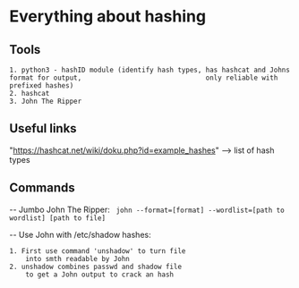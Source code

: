 # Everything about hashing

## Tools

    1. python3 - hashID module (identify hash types, has hashcat and Johns format for output,                               only reliable with prefixed hashes)
    2. hashcat
    3. John The Ripper

## Useful links

"https://hashcat.net/wiki/doku.php?id=example_hashes" --> list of hash types

## Commands

-- Jumbo John The Ripper:
       ``` john --format=[format] --wordlist=[path to wordlist] [path to file]```

-- Use John with /etc/shadow hashes:

    1. First use command 'unshadow' to turn file 
        into smth readable by John
    2. unshadow combines passwd and shadow file 
        to get a John output to crack an hash
